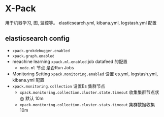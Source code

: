 # X-Pack

用于机器学习, 图, 监控等。
elasticsearch.yml, kibana.yml, logstash.yml 配置

## elasticsearch config

- ```xpack.grokdebugger.enabled```
- ```xpack.graph.enabled```
- meachine learning ```xpack.ml.enabled``` job datafeed 的配置
  - ```node.ml``` 节点 是否Run Jobs
- Monitoring Setting ```xpack.monitoring.enabled``` 设置 es.yml, logstash.yml, kibana.yml 配置
- ```xpack.monitoring.collection``` 设置Es 集群节点
  - ```xpack.monitoring.collection.cluster.state.timeout``` 收集集群节点状态 默认 10m
  - ```xpack.monitoring.collection.cluster.stats.timeout``` 集群数据收集 10m
